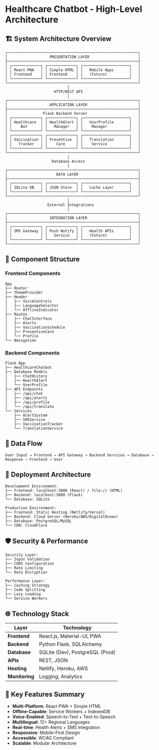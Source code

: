 # Healthcare Chatbot - High-Level Architecture

## 🏗️ **System Architecture Overview**

```
┌───────────────────────────────────────────────────────────┐
│                   PRESENTATION LAYER                      │
├───────────────────────────────────────────────────────────┤
│ ┌─────────────┐ ┌─────────────┐ ┌─────────────────────┐   │
│ │ React PWA   │ │ Simple HTML │ │   Mobile Apps       │   │
│ │ Frontend    │ │ Frontend    │ │   (Future)          │   │
│ └─────────────┘ └─────────────┘ └─────────────────────┘   │
└───────────────────────────────────────────────────────────┘
                            │
                      HTTP/REST API
                            │
┌───────────────────────────────────────────────────────────┐
│                   APPLICATION LAYER                       │
├───────────────────────────────────────────────────────────┤
│                Flask Backend Server                       │
│ ┌─────────────┐ ┌─────────────┐ ┌─────────────────────┐   │
│ │ Healthcare  │ │ HealthAlert │ │   UserProfile       │   │
│ │    Bot      │ │   Manager   │ │    Manager          │   │
│ └─────────────┘ └─────────────┘ └─────────────────────┘   │
│ ┌─────────────┐ ┌─────────────┐ ┌─────────────────────┐   │
│ │ Vaccination │ │ Preventive  │ │   Translation       │   │
│ │   Tracker   │ │    Care     │ │    Service          │   │
│ └─────────────┘ └─────────────┘ └─────────────────────┘   │
└───────────────────────────────────────────────────────────┘
                            │
                     Database Access
                            │
┌───────────────────────────────────────────────────────────┐
│                      DATA LAYER                           │
├───────────────────────────────────────────────────────────┤
│ ┌─────────────┐ ┌─────────────┐ ┌─────────────────────┐   │
│ │ SQLite DB   │ │ JSON Store  │ │   Cache Layer       │   │
│ └─────────────┘ └─────────────┘ └─────────────────────┘   │
└───────────────────────────────────────────────────────────┘
                            │
                   External Integrations
                            │
┌───────────────────────────────────────────────────────────┐
│                   INTEGRATION LAYER                       │
├───────────────────────────────────────────────────────────┤
│ ┌─────────────┐ ┌─────────────┐ ┌─────────────────────┐   │
│ │ SMS Gateway │ │ Push Notify │ │   Health APIs       │   │
│ │             │ │   Service   │ │   (Future)          │   │
│ └─────────────┘ └─────────────┘ └─────────────────────┘   │
└───────────────────────────────────────────────────────────┘
```

## 🔧 **Component Structure**

### **Frontend Components**
```
App
├── Router
├── ThemeProvider
├── Header
│   ├── VoiceControls
│   ├── LanguageSelector
│   └── OfflineIndicator
├── Routes
│   ├── ChatInterface
│   ├── Alerts
│   ├── VaccinationSchedule
│   ├── PreventiveCare
│   └── Profile
└── Navigation
```

### **Backend Components**
```
Flask App
├── HealthcareChatbot
├── Database Models
│   ├── ChatHistory
│   ├── HealthAlert
│   └── UserProfile
├── API Endpoints
│   ├── /api/chat
│   ├── /api/alerts
│   ├── /api/profile
│   └── /api/translate
└── Services
    ├── AlertSystem
    ├── SMSService
    ├── VaccinationTracker
    └── TranslationService
```

## 🔄 **Data Flow**

```
User Input → Frontend → API Gateway → Backend Services → Database → Response → Frontend → User
```

## 📱 **Deployment Architecture**

```
Development Environment:
├── Frontend: localhost:3000 (React) / file:// (HTML)
├── Backend: localhost:5000 (Flask)
└── Database: SQLite

Production Environment:
├── Frontend: Static Hosting (Netlify/Vercel)
├── Backend: Cloud Server (Heroku/AWS/DigitalOcean)
├── Database: PostgreSQL/MySQL
└── CDN: CloudFlare
```

## 🛡️ **Security & Performance**

```
Security Layer:
├── Input Validation
├── CORS Configuration  
├── Rate Limiting
└── Data Encryption

Performance Layer:
├── Caching Strategy
├── Code Splitting
├── Lazy Loading
└── Service Workers
```

## 🌐 **Technology Stack**

| Layer | Technology |
|-------|------------|
| **Frontend** | React.js, Material-UI, PWA |
| **Backend** | Python Flask, SQLAlchemy |
| **Database** | SQLite (Dev), PostgreSQL (Prod) |
| **APIs** | REST, JSON |
| **Hosting** | Netlify, Heroku, AWS |
| **Monitoring** | Logging, Analytics |

## 🎯 **Key Features Summary**

- **Multi-Platform**: React PWA + Simple HTML
- **Offline-Capable**: Service Workers + IndexedDB
- **Voice-Enabled**: Speech-to-Text + Text-to-Speech  
- **Multilingual**: 12+ Regional Languages
- **Real-time**: Health Alerts + SMS Integration
- **Responsive**: Mobile-First Design
- **Accessible**: WCAG Compliant
- **Scalable**: Modular Architecture 